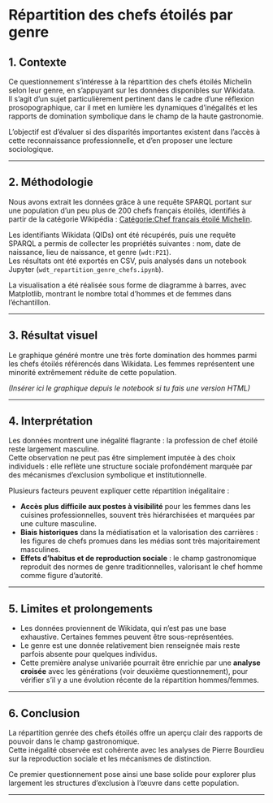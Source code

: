 
# Répartition des chefs étoilés par genre

## 1. Contexte

Ce questionnement s’intéresse à la répartition des chefs étoilés Michelin selon leur genre, en s’appuyant sur les données disponibles sur Wikidata.  
Il s’agit d’un sujet particulièrement pertinent dans le cadre d’une réflexion prosopographique, car il met en lumière les dynamiques d’inégalités et les rapports de domination symbolique dans le champ de la haute gastronomie.

L’objectif est d’évaluer si des disparités importantes existent dans l’accès à cette reconnaissance professionnelle, et d’en proposer une lecture sociologique.

---

## 2. Méthodologie

Nous avons extrait les données grâce à une requête SPARQL portant sur une population d’un peu plus de 200 chefs français étoilés, identifiés à partir de la catégorie Wikipédia : [Catégorie:Chef français étoilé Michelin](https://fr.wikipedia.org/wiki/Cat%C3%A9gorie:Chef_fran%C3%A7ais_%C3%A9toil%C3%A9_Michelin).

Les identifiants Wikidata (QIDs) ont été récupérés, puis une requête SPARQL a permis de collecter les propriétés suivantes : nom, date de naissance, lieu de naissance, et genre (`wdt:P21`).  
Les résultats ont été exportés en CSV, puis analysés dans un notebook Jupyter (`wdt_repartition_genre_chefs.ipynb`).

La visualisation a été réalisée sous forme de diagramme à barres, avec Matplotlib, montrant le nombre total d’hommes et de femmes dans l’échantillon.

---

## 3. Résultat visuel

Le graphique généré montre une très forte domination des hommes parmi les chefs étoilés référencés dans Wikidata. Les femmes représentent une minorité extrêmement réduite de cette population.

*(Insérer ici le graphique depuis le notebook si tu fais une version HTML)*

---

## 4. Interprétation

Les données montrent une inégalité flagrante : la profession de chef étoilé reste largement masculine.  
Cette observation ne peut pas être simplement imputée à des choix individuels : elle reflète une structure sociale profondément marquée par des mécanismes d’exclusion symbolique et institutionnelle.

Plusieurs facteurs peuvent expliquer cette répartition inégalitaire :

- **Accès plus difficile aux postes à visibilité** pour les femmes dans les cuisines professionnelles, souvent très hiérarchisées et marquées par une culture masculine.
- **Biais historiques** dans la médiatisation et la valorisation des carrières : les figures de chefs promues dans les médias sont très majoritairement masculines.
- **Effets d’habitus et de reproduction sociale** : le champ gastronomique reproduit des normes de genre traditionnelles, valorisant le chef homme comme figure d’autorité.

---

## 5. Limites et prolongements

- Les données proviennent de Wikidata, qui n’est pas une base exhaustive. Certaines femmes peuvent être sous-représentées.
- Le genre est une donnée relativement bien renseignée mais reste parfois absente pour quelques individus.
- Cette première analyse univariée pourrait être enrichie par une **analyse croisée** avec les générations (voir deuxième questionnement), pour vérifier s’il y a une évolution récente de la répartition hommes/femmes.

---

## 6. Conclusion

La répartition genrée des chefs étoilés offre un aperçu clair des rapports de pouvoir dans le champ gastronomique.  
Cette inégalité observée est cohérente avec les analyses de Pierre Bourdieu sur la reproduction sociale et les mécanismes de distinction.

Ce premier questionnement pose ainsi une base solide pour explorer plus largement les structures d’exclusion à l’œuvre dans cette population.

---
